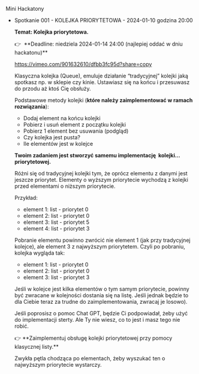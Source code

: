 Mini Hackatony

- Spotkanie 001 - KOLEJKA PRIORYTETOWA - 2024-01-10 godzina 20:00
    
    **Temat: Kolejka priorytetowa.**
    
    <aside>
    👉  **Deadline: niedziela 2024-01-14 24:00 (najlepiej oddać w dniu hackatonu)**
    
    </aside>
    
    https://vimeo.com/901632610/dfbb3fc95d?share=copy
    
    Klasyczna kolejka (Queue), emuluje działanie “tradycyjnej” kolejki jaką spotkasz np. w sklepie czy kinie. Ustawiasz się na końcu i przesuwasz do przodu aż ktoś Cię obsłuży.
    
    Podstawowe metody kolejki (**które należy zaimplementować w ramach rozwiązania**):
    
    - Dodaj element na końcu kolejki
    - Pobierz i usuń element z początku kolejki
    - Pobierz 1 element bez usuwania (podgląd)
    - Czy kolejka jest pusta?
    - Ile elementów jest w kolejce
    
    **Twoim zadaniem jest stworzyć samemu implementację  kolejki… priorytetowej.**
    
    Różni się od tradycyjnej kolejki tym, że oprócz elementu z danymi jest jeszcze priorytet. Elementy o wyższym priorytecie wychodzą z kolejki przed elementami o niższym priorytecie.
    
    Przykład:
    
    - element 1: list - priorytet 0
    - element 2: list - priorytet 0
    - element 3: list - priorytet 5
    - element 4: list - priorytet 3
    
    Pobranie elementu powinno zwrócić nie element 1 (jak przy tradycyjnej kolejce), ale element 3 z najwyższym priorytetem. Czyli po pobraniu, kolejka wygląda tak:
    
    - element 1: list - priorytet 0
    - element 2: list - priorytet 0
    - element 3: list - priorytet 3
    
    Jeśli w kolejce jest kilka elementów o tym samym priorytecie, powinny być zwracane w kolejności dostania się na listę. Jeśli jednak będzie to dla Ciebie teraz za trudne do zaimplementowania, zwracaj je losowo).
    
    Jeśli poprosisz o pomoc Chat GPT, będzie Ci podpowiadał, żeby użyć do implementacji sterty. Ale Ty nie wiesz, co to jest i masz tego nie robić.
    
    <aside>
    👉 **Zaimplementuj obsługę kolejki priorytetowej przy pomocy klasycznej listy.**
    
    Zwykła pętla chodząca po elementach, żeby wyszukać ten o najwyższym priorytecie wystarczy.
    
    </aside>
